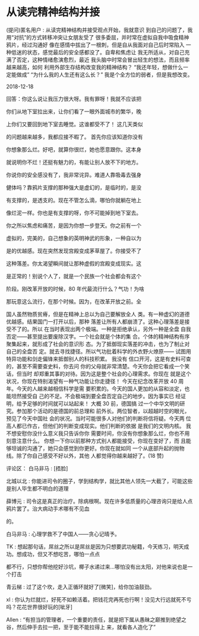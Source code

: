 # 从读完精神结构并接

(提问)匿名用户 : 从读完精神结构并接受观点开始，我就意识 到自己的问题了，我用“对抗”的方式转移冲突让女朋友受了 很多委屈，并时常在虚拟自我中吸食精神鸦片，经过沟通好 像在感情中拔出了一根刺，但是自从我面对自己后时常陷入 一种低迷的状态，感觉最后的安全感都没了。自卑和焦虑让 我无所适从，对自己充满了否定，这种情绪愈演愈烈，最近 我头脑中时常会冒出轻生的想法，而且频率越来越高，如何 利用外部生存结构改变我的精神结构？ “我还年轻，想做什么一定能做成” “为什么我的人生还有这么长？” 我是个全方位的弱者，但是我想改变。

2018-12-18

回答：你这么说让我压力很大呀。我有罪呀！我就不应该把

你们从地下室拉出来，让你们看了一眼外面城市的繁华，晚

上你们又要回到地下室去睡觉。这谁都受不了！ 这几天类似

的问题越来越多，我都应接不暇了。 首先你应该知道你没有

你想象那么烂。好吧，就算你很烂，她也愿意跟你。这本身

就说明你不烂！还挺有魅力的，有能让别人放不下的地方。

你说你的安全感没有了，我非常诧异。难道人靠吸毒去强身

健体吗？靠鸦片支撑的那种强大是虚幻的，是临时的，是没

有支撑的，是透支的。现在不管怎么滴，哪怕你就躺在地上

像烂泥一样。你也是有支撑的呀，你不可能掉到地下室去。

你之所以焦虑和痛苦，是因为你想一步登天。你之前有一个

虚拟的，完美的，自己想象的英明神武的形象，一种自以为

是的优越感。现在突然发现宫殿变成茅草屋了。你接受不了

这种落差。你太渴望瞬间就让那种虚假的宫殿变成现实。这

是正常的！别说个人了，就是一个民族一个社会都会有这个

阶段。刚改革开放的时候，80 年代最流行什么？气功！为啥

那玩意这么流行，在那个时候。因为，在改革开放之前。全

国人虽然物质贫瘠，但是在精神上总以为自己要解放全人 类。有一种虚幻的道德优越感。结果国门一打开以后，那种 落差让所有人都崩溃了。这种心理落差是接受不了的。所以 在当时表现出两个极端。一种是拒绝承认，另外一种是全盘 自我否定——甚至提出要废除汉字。一个社会就是个体的集 合。个体的精神结构有序聚集起来，就形成了社会的意识形 态。为了抵御现实落差的冲击，也为了制止对自己的全盘否 定。就去寻找捷径。所以气功批着科学的外衣野火燎原—— 试图用特异功能和剑走偏锋来抵御别人的科技积累。 我没有 信口开河，这是有史料可查的，甚至不需要查史料，你去问 你的父母就非常清楚。今天你会把它看成一个笑话，但当时 却郑重其事的对待。因为这是整个社会的心理需求。你现在 就是这个状况，你现在特别渴望有一种气功能让你走捷径！ 今天在纪念改革开放 40 周年。今天的人越来越相信科学是需 要积累的。今天的国人更加的从容和淡定，也能坦然接受自 己的不足。不会极端到要全盘否定自己的地步。因为事实已 经证明，给予足够的时间就可以站起来！ 大概 30 前，德国搞 过一个中华文明的研究。参加那个活动的是德国的前总理和 前外长。两位智者，以超越时空的眼光，预见了今天中国社 会的状况。当时可能很多人对他们的判断将信将疑。今天两 位高人都已作古，但他们的判断变成现实。他们判断的依据 是我们的文明内核。 我不想安慰你没什么意义我只告诉你你 需要时间，你没有你想象那么烂，你也不用刻意注意什么。 你想一下你以前那种方式别人都能接受，你现在变好了，而 且能够坦诚的沟通了，她只会感觉到你更好。你现在就如同 一个从底部升起的抛物线。除了你自己感受不好以外，其他 人都觉得你越来越好了。(18 赞)

评论区： 白马非马 : [捂脸]

北城以北 : 你能进司令的圈子，学到结构学，就比其他人领先一大截了，可能这些是别人毕生都不明白的道理

薛博元 : 司令这是真正的治疗。除病根啊。现在许多低质量的心理咨询只是给人点鸦片罢了。治大病动手术哪有不见血

的。

白马非马 : 心理学救不了中国人——贪心记晴予。

TK : 想起那句话，屌丝之所以是屌丝是因为只想要武功秘籍，今天练习，明天成功。想成功，但又不想吃苦，哪怕一点点

都不行，只想你帮他挖好沙坑，椰子水递过来…哪怕没有出太阳，对他来说也是一个打击

青云梯 : 过了这个坎，走入正循环就好了[微笑]，给你加油鼓劲。

xl : 你认为烂就烂，好死不如赖活着。把钱花完再死也行啊！没见大行远就死不亏吗？花花世界很好玩的[呲牙]

Allen : “有担当的管理者，一个重要的责任，就是把下属从愚昧之巅推到绝望之谷，然后伸手去拉一把，至于能不能拉得上 来，就看各人造化了”